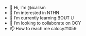 - 👋 Hi, I’m @icalism
- 👀 I’m interested in NTHN
- 🌱 I’m currently learning BOUT U
- 💞️ I’m looking to collaborate on OCY
- 📫 How to reach me calocy#1059

<!---
icalism/icalism is a ✨ special ✨ repository because its `README.md` (this file) appears on your GitHub profile.
You can click the Preview link to take a look at your changes.
--->
